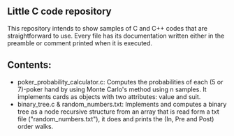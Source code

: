 ## Little C code repository
This repository intends to show samples of C and C++ codes that are straightforward to use. Every file has its documentation written either in 
the preamble or comment printed when it is executed.

## Contents:
- poker_probability_calculator.c: Computes the probabilities of each (5 or 7)-poker hand by using Monte Carlo's method using n samples. It implements cards as objects with two attributes: value and suit.
- binary_tree.c & random_numbers.txt: Implements and computes a binary tree as a node recursive structure from an array that is read form a txt file ("random_numbers.txt"), it does and prints the
(In, Pre and Post) order walks.
